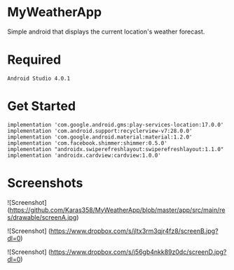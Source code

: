 # MyWeatherApp
Simple android that displays the current location's weather forecast.

# Required

    Android Studio 4.0.1


# Get Started

    implementation 'com.google.android.gms:play-services-location:17.0.0'
    implementation 'com.android.support:recyclerview-v7:28.0.0'
    implementation 'com.google.android.material:material:1.2.0'
    implementation 'com.facebook.shimmer:shimmer:0.5.0'
    implementation "androidx.swiperefreshlayout:swiperefreshlayout:1.1.0"
    implementation 'androidx.cardview:cardview:1.0.0'

# Screenshots
![Screenshot]
(https://github.com/Karas358/MyWeatherApp/blob/master/app/src/main/res/drawable/screenA.jpg)


![Screenshot]
(https://www.dropbox.com/s/jltx3rm3qjr4fz8/screenB.jpg?dl=0)


![Screenshot]
(https://www.dropbox.com/s/i56gb4nkk89z0dc/screenD.jpg?dl=0)


